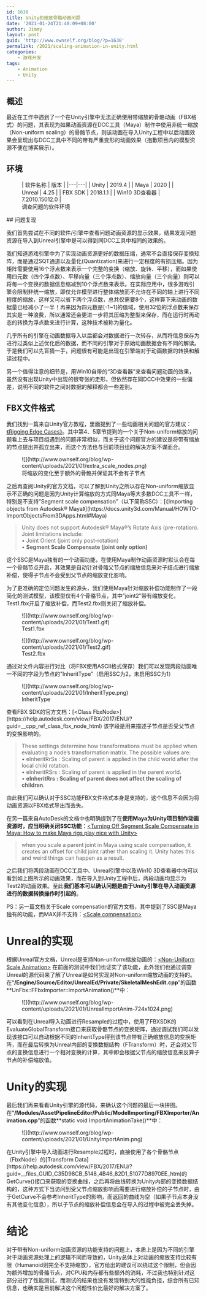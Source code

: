 ```yaml
---
id: 1638
title: Unity的缩放骨骼动画问题
date: '2021-01-24T21:48:09+08:00'
author: Jimmy
layout: post
guid: 'http://www.ownself.org/blog/?p=1638'
permalink: /2021/scaling-animation-in-unity.html
categories:
    - 游戏开发
tags:
    - Animation
    - Unity
---
```


## 概述

最近在工作中遇到了一个在Unity引擎中无法正确使用带缩放的骨骼动画（FBX格式）的问题，其表现为如果动画资源在DCC工具（Maya）制作中使用非统一缩放（Non-uniform scaling）的骨骼节点，则该动画在导入Unity工程中以后动画效果会呈现出与DCC工具中不同的带有严重变形的动画效果（抱歉项目内的模型资源不便在博客展示）。

## 环境

<figure class="wp-block-table">| 软件名称 | 版本 |
|---|---|
| Unity | 2019.4 |
| Maya | 2020 |
| Unreal | 4.25 |
| FBX SDK | 2018.1.1 |
| Win10 3D查看器 | 7.2010.15012.0 |

<figcaption>调查问题的软件环境</figcaption></figure>## 问题复现

我们首先尝试在不同的软件/引擎中查看问题动画资源的显示效果，结果发现问题资源在导入到Unreal引擎中是可以得到同DCC工具中相同的效果的。

我们知道游戏引擎中为了实现动画资源更好的数据压缩，通常不会直接保存变换矩阵，而是通过SQT通道以及量化(Quantization)来进行一定程度的有损压缩。因为矩阵需要使用16个浮点数来表示一个完整的变换（缩放、旋转、平移），而如果使用四元数（四个浮点数）、平移向量（三个浮点数）、缩放向量（三个向量）则可以将每一个变换的数据信息缩减到10个浮点数来表示。在实际应用中，很多游戏引擎会限制非统一缩放，即仅允许模型进行整体缩放而不允许在不同的轴上进行不同程度的缩放，这样又可以省下两个浮点数，总共仅需要8个，这样算下来动画的数据量已经减小了一半！再来因为四元数是\[-1~1\]的值域，使用32位的浮点数来保存其实是一种浪费，所以通常还会更进一步将其压缩为整型来保存，而在运行时再动态的转换为浮点数来进行计算，这种技术被称为量化。

几乎所有的引擎在动画数据导入以后都会对数据进行一次转存，从而将信息保存为进行过类似上述优化后的数据，而不同的引擎对于原始动画数据会有不同的解读。于是我们可以先盲猜一手，问题很有可能是出现在引擎端对于动画数据的转换和解读过程中。

另一个值得注意的细节是，用Win10自带的“3D查看器”来查看问题动画的效果，虽然没有出现Unity中出现的很夸张的走形，但依然存在同DCC中效果的一些偏差，说明不同的软件之间对数据的解释都会一些差别。

## FBX文件格式

我们找到一篇来自Unity官方教程，里面提到了一些动画相关问题的官方建议：[《Rigging Edge Cases》](https://learn.unity.com/tutorial/rigging-edge-cases-1?language=en#5d02fb65edbc2a001f46ee63)。其中第4、5章节提到的一个关于Non-uniform缩放的问题看上去与项目组遇到的问题非常相似，而关于这个问题官方的建议是将带有缩放的节点提出并孤立出来，而这个方法也与目前项目组的解决方案不谋而合。

<figure class="wp-block-image size-large">![](http://www.ownself.org/blog/wp-content/uploads/2021/01/extra_scale_nodes.png)<figcaption>将缩放的变化至于额外的骨骼并保证其不会有子节点</figcaption></figure>之后再查阅Unity的官方文档，可以了解到Unity之所以存在Non-uniform缩放显示不正确的问题是因为Unity计算缩放的方式同Maya等大多数DCC工具不一样，特别是不支持”Segment scale compensation”（以下简称SSC）：[《Importing objects from Autodesk® Maya》](https://docs.unity3d.com/Manual/HOWTO-ImportObjectsFrom3DApps.html#Maya)

> Unity does not support Autodesk® Maya®’s Rotate Axis (pre-rotation).  
> Joint limitations include:  
>  • Joint Orient (joint only post-rotation)  
>  • **Segment Scale Compensate (joint only option)**

这个SSC是Maya独有的一个动画功能，在使用Maya制作动画资源时默认会在每一个骨骼节点开启，其效果是自动针对骨骼父节点的缩放信息来对子结点进行缩放补偿，使得子节点不会受到父节点的缩放变化影响。

为了更准确的定位问题发生的源头，我们使用Maya针对缩放补偿功能制作了一段简化的测试模型，该模型仅有4个骨骼节点，其中”joint2″带有缩放变化，Test1.fbx开启了缩放补偿，而Test2.fbx则关闭了缩放补偿。

<div class="wp-block-image"><figure class="aligncenter size-large">![](http://www.ownself.org/blog/wp-content/uploads/2021/01/Test1.gif)<figcaption>Test1.fbx</figcaption></figure></div><div class="wp-block-image"><figure class="aligncenter size-large">![](http://www.ownself.org/blog/wp-content/uploads/2021/01/Test2.gif)<figcaption>Test2.fbx</figcaption></figure></div>通过对文件内容进行对比（将FBX使用ASCII格式保存）我们可以发现两段动画唯一不同的字段为节点的”InheritType”（启用SSC为2，未启用SSC为1）

<figure class="wp-block-image size-large">![](http://www.ownself.org/blog/wp-content/uploads/2021/01/InheritType.png)<figcaption>InheritType</figcaption></figure>查看FBX SDK的官方文档：[&lt;Class FbxNode&gt;](https://help.autodesk.com/view/FBX/2017/ENU/?guid=__cpp_ref_class_fbx_node_html) 该字段是用来描述子节点是否受父节点的变换影响的。

> These settings determine how transformations must be applied when evaluating a node’s transformation matrix. The possible values are:  
>  • eInheritRrSs : Scaling of parent is applied in the child world after the local child rotation.  
>  • eInheritRSrs : Scaling of parent is applied in the parent world.  
>  • **eInheritRrs : Scaling of parent does not affect the scaling of children**.

由此我们可以确认对于SSC功能FBX文件格式本身是支持的，这个信息不会因为将动画资源以FBX格式导出而丢失。

在另一篇来自AutoDesk的文档中也明确提到了在**使用Maya为Unity项目制作动画资源时，应当明确关闭SSC功能**：[&lt;Turning Off Segment Scale Compensate in Maya: How to make Maya rigs play nice with Unity&gt;](https://knowledge.autodesk.com/support/maya/troubleshooting/caas/simplecontent/content/turning-segment-scale-compensate-maya-how-to-make-maya-rigs-play-nice-unity.html)

> when you scale a parent joint in Maya using scale compensation, it creates an offset for child joint rather than scaling it. Unity hates this and weird things can happen as a result.

之后我们将两段动画在DCC工具中、Unreal引擎中以及Win10 3D查看器中均可以看到如上图所示的动画效果，而在导入到Unity工程中后，两段动画均显示为Test2的动画效果。至此**我们基本可以确认问题是由于Unity引擎在导入动画资源进行的数据转换操作时引起的**。

PS：另一篇文档关于Scale compensation的官方文档，其中提到了SSC是Maya独有的功能，而MAX并不支持：[&lt;Scale compensation&gt;](https://download.autodesk.com/us/fbx/FBX_Maya_online/files/WS73099cc142f48755-3d114b751181c40f14b1283.htm?_ga=2.113840783.96561652.1611223408-907670307.1610969916)

# Unreal的实现

根据Unreal官方文档，Unreal是支持Non-uniform缩放动画的：[&lt;Non-Uniform Scale Animation&gt;](https://docs.unrealengine.com/en-US/AnimatingObjects/SkeletalMeshAnimation/NonUniformScale/index.html) 在前面的测试中我们也证实了该功能，此外我们也通过调查Unreal的源代码来了解了Unreal是如何实现对Non-uniform缩放动画的支持的。在“**/Engine/Source/Editor/UnrealEd/Private/SkeletalMeshEdit.cpp**”的函数**UnFbx::FFbxImporter::ImportAnimation()**中：

<figure class="wp-block-image size-large">![](http://www.ownself.org/blog/wp-content/uploads/2021/01/UnrealImportAnim-724x1024.png)</figure>可以看到在Unreal导入动画进行Resample的过程中，使用了FBXSDK的EvaluateGlobalTransform接口来获取骨骼节点的变换矩阵，通过调试我们可以发现该接口可以自动根据不同的InheritType得到该节点带有正确缩放信息的变换矩阵，而在最后转换为Unreal内部的变换数据结构（FTransform）时，还会对父节点的变换信息进行一个相对变换的计算，其中即会根据父节点的缩放信息来反算子节点的补偿缩放值。

# Unity的实现

最后我们再来看看Unity引擎的源代码，来确认这个问题的最后一块拼图。在“**/Modules/AssetPipelineEditor/Public/ModelImporting/FBXImporter/Animation.cpp**”的函数**static void ImportAnimationTake()**中：

<figure class="wp-block-image size-large">![](http://www.ownself.org/blog/wp-content/uploads/2021/01/UnityImportAnim.png)</figure>在Unity引擎中导入动画进行Resample过程时，直接使用了各个骨骼节点（FbxNode）的[Transform Data](https://help.autodesk.com/view/FBX/2017/ENU/?guid=__files_GUID_C35D98CB_5148_4B46_82D1_51077D8970EE_htm)的GetCurve()接口来获取的变换曲线，之后再将曲线转换为Unity内部的变换数据结构的，这种方式下当访问到受父节点缩放影响而需要进行缩放补偿的子节点时，由于GetCurve不会参考InheritType的影响，而返回的曲线为空（如果子节点本身没有其他变化信息），所以子节点的缩放补偿信息会在导入的过程中被完全丢失掉。

# 结论

对于带有Non-uniform动画资源的功能支持的问题上，本质上是因为不同的引擎对于动画资源处理上的逻辑不同而导致的，Unity总体上对动画的缩放支持比较有限（Humanoid则完全不支持缩放），官方给出的建议可以绕过这个限制，但会因为额外增加的骨骼节点，对CPU和内存都有些额外的消耗，不过我也特别针对这部分进行了性能测试，而测试的结果也没有发现特别大的性能负担，综合所有已知信息，也确实是目前解决这个问题性价比最好的解决方案了。